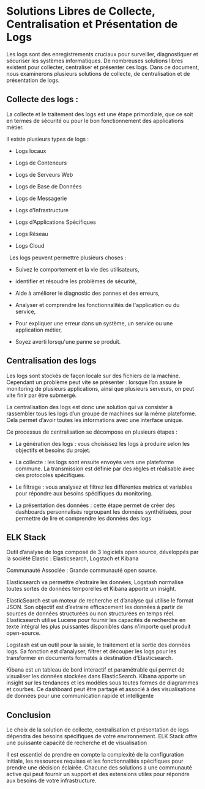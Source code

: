 ﻿# Solutions Libres de Collecte, Centralisation et Présentation de Logs

Les logs sont des enregistrements cruciaux pour surveiller, diagnostiquer et sécuriser les systèmes informatiques. De nombreuses solutions libres existent pour collecter, centraliser et présenter ces logs. Dans ce document, nous examinerons plusieurs solutions de collecte, de centralisation et de présentation de logs.

## Collecte des logs :

La collecte et le traitement des logs est une étape primordiale, que ce soit en termes de sécurité ou pour le bon fonctionnement des applications métier.

Il existe plusieurs types de logs :

-   Logs locaux
    
-   Logs de Conteneurs
    
-   Logs de Serveurs Web
    
-   Logs de Base de Données
    
-   Logs de Messagerie
    
-   Logs d’Infrastructure
    
-   Logs d’Applications Spécifiques
    
-   Logs Réseau
    
-   Logs Cloud

&nbsp;
Les logs peuvent permettre plusieurs choses :

-   Suivez le comportement et la vie des utilisateurs,
    
-   identifier et résoudre les problèmes de sécurité,
    
-   Aide à améliorer le diagnostic des pannes et des erreurs,
    
-   Analyser et comprendre les fonctionnalités de l'application ou du service,
    
-   Pour expliquer une erreur dans un système, un service ou une application métier,
    
-   Soyez averti lorsqu'une panne se produit.

## Centralisation des logs

Les logs sont stockés de façon locale sur des fichiers de la machine. Cependant un problème peut vite se présenter : lorsque l’on assure le monitoring de plusieurs applications, ainsi que plusieurs serveurs, on peut vite finir par être submergé.

  

La centralisation des logs est donc une solution qui va consister à rassembler tous les logs d’un groupe de machines sur la même plateforme. Cela permet d’avoir toutes les informations avec une interface unique.

  

Ce processus de centralisation se décompose en plusieurs étapes :

-   La génération des logs : vous choisissez les logs à produire selon les objectifs et besoins du projet.
    
-   La collecte : les logs sont ensuite envoyés vers une plateforme commune. La transmission est définie par des règles et réalisable avec des protocoles spécifiques.
    
-   Le filtrage : vous analysez et filtrez les différentes metrics et variables pour répondre aux besoins spécifiques du monitoring.
    
-   La présentation des données : cette étape permet de créer des dashboards personnalisés regroupant les données synthétisées, pour permettre de lire et comprendre les données des logs


## ELK Stack

Outil d’analyse de logs composé de 3 logiciels open source, développés par la société Elastic : Elasticsearch, Logstach et Kibana

Communauté Associée : Grande communauté open source.

Elasticsearch va permettre d’extraire les données, Logstash normalise toutes sortes de données temporelles et Kibana apporte un insight.

ElasticSearch est un moteur de recherche et d’analyse qui utilise le format JSON. Son objectif est d’extraire efficacement les données à partir de sources de données structurées ou non structurées en temps réel. Elasticsearch utilise Lucene pour fournir les capacités de recherche en texte intégral les plus puissantes disponibles dans n'importe quel produit open-source.

Logstash est un outil pour la saisie, le traitement et la sortie des données logs. Sa fonction est d’analyser, filtrer et découper les logs pour les transformer en documents formatés à destination d’Elasticsearch.

 
Kibana est un tableau de bord interactif et paramétrable qui permet de visualiser les données stockées dans ElasticSearch. Kibana apporte un insight sur les tendances et les modèles sous toutes formes de diagrammes et courbes. Ce dashboard peut être partagé et associé à des visualisations de données pour une communication rapide et intelligente

## Conclusion

Le choix de la solution de collecte, centralisation et présentation de logs dépendra des besoins spécifiques de votre environnement. ELK Stack offre une puissante capacité de recherche et de visualisation

Il est essentiel de prendre en compte la complexité de la configuration initiale, les ressources requises et les fonctionnalités spécifiques pour prendre une décision éclairée. Chacune des solutions a une communauté active qui peut fournir un support et des extensions utiles pour répondre aux besoins de votre infrastructure.
